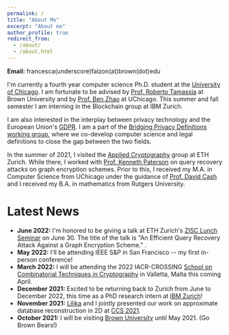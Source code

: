 ```yaml
---
permalink: /
title: "About Me"
excerpt: "About me"
author_profile: true
redirect_from: 
  - /about/
  - /about.html
---
```


**Email:** francesca(underscore)falzon(at)brown(dot)edu

I'm currently a fourth year computer science Ph.D. student at the [University of Chicago](https://computerscience.uchicago.edu/). I am fortunate to be advised by [Prof. Roberto Tamassia](https://www.tamassia.net/) at Brown University and by [Prof. Ben Zhao](https://people.cs.uchicago.edu/~ravenben/) at UChicago. This summer and fall semester I am interning in the Blockchain group at IBM Zurich.

I am also interested in the interplay between privacy technology and the European Union's [GDPR](https://gdpr-info.eu/). I am a part of the [Bridging Privacy Definitions working group](https://privacytools.seas.harvard.edu/bridging-privacy-definitions), where we co-develop computer science and legal definitions to close the gap between the two fields.

In the summer of 2021, I visited the [Applied Cryptography](https://appliedcrypto.ethz.ch/) group at ETH Zurich. While there, I worked with [Prof. Kenneth Paterson](https://inf.ethz.ch/people/person-detail.paterson.html) on query recovery attacks on graph encryption schemes. Prior to this, I received my M.A. in Computer Science from UChicago under the guidance of [Prof. David Cash](https://people.cs.uchicago.edu/~davidcash/) and I received my B.A. in mathematics from Rutgers University.


Latest News
========

* **June 2022:** I'm honored to be giving a talk at ETH Zurich's [ZISC Lunch Seminar](https://zisc.ethz.ch/events/zisc-lunch-seminar/) on June 30. The title of the talk is "An Efficient Query Recovery Attack Against a Graph Encryption Scheme."
.
* **May 2022:** I'll be attending IEEE S&P in San Francisco -- my first in-person conference!
* **March 2022:** I will be attending the 2022 IACR-CROSSING [School on Combinatorial Techniques in Cryptography](https://www.crossing.tu-darmstadt.de/news_events/schools/2022_school/index.en.jsp) in Valletta, Malta this coming April.
* **December 2021:** Excited to be returning back to Zurich from June to December 2022, this time as a PhD research intern at [IBM Zurich](https://www.zurich.ibm.com/)!
* **November 2021:** [Lilika](https://markatou.github.io/) and I jointly presented our work on approximate database reconstruction in 2D at [CCS 2021](https://www.sigsac.org/ccs/CCS2021/).
* **October 2021:** I will be visiting [Brown University](https://cs.brown.edu) until May 2021. (Go Brown Bears!)

